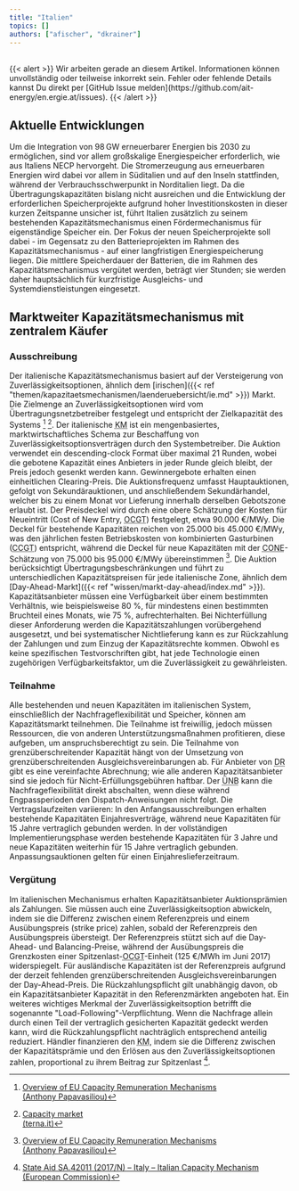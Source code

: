 ```yaml
---
title: "Italien"
topics: []
authors: ["afischer", "dkrainer"]
---
```


<br>
{{< alert >}}
Wir arbeiten gerade an diesem Artikel. Informationen können unvollständig oder teilweise inkorrekt sein. Fehler oder fehlende Details kannst Du direkt per [GitHub Issue melden](https://github.com/ait-energy/en.ergie.at/issues).
{{< /alert >}}

## Aktuelle Entwicklungen
Um die Integration von 98 GW erneuerbarer Energien bis 2030 zu ermöglichen, sind vor allem großskalige Energiespeicher erforderlich, wie aus Italiens NECP hervorgeht. Die Stromerzeugung aus erneuerbaren Energien wird dabei vor allem in Süditalien und auf den Inseln stattfinden, während der Verbrauchsschwerpunkt in Norditalien liegt. Da die Übertragungskapazitäten bislang nicht ausreichen und die Entwicklung der erforderlichen Speicherprojekte aufgrund hoher Investitionskosten in dieser kurzen Zeitspanne unsicher ist, führt Italien zusätzlich zu seinem bestehenden Kapazitätsmechanismus einen Fördermechanismus für eigenständige Speicher ein. Der Fokus der neuen Speicherprojekte soll dabei - im Gegensatz zu den Batterieprojekten im Rahmen des Kapazitätsmechanismus - auf einer langfristigen Energiespeicherung liegen. Die mittlere Speicherdauer der Batterien, die im Rahmen des Kapazitätsmechanismus vergütet werden, beträgt vier Stunden; sie werden daher hauptsächlich für kurzfristige Ausgleichs- und Systemdienstleistungen eingesetzt.



## Marktweiter Kapazitätsmechanismus mit zentralem Käufer

### Ausschreibung

Der italienische Kapazitätsmechanismus basiert auf der Versteigerung von Zuverlässigkeitsoptionen, ähnlich dem [irischen]({{< ref "themen/kapazitaetsmechanismen/laenderuebersicht/ie.md" >}}) Markt. Die Zielmenge an Zuverlässigkeitsoptionen wird vom Übertragungsnetzbetreiber festgelegt und entspricht der Zielkapazität des Systems [^1] [^2]. Der italienische <abbr title="Kapazitätsmechanismus">KM</abbr> ist ein mengenbasiertes, marktwirtschaftliches Schema zur Beschaffung von Zuverlässigkeitsoptionsverträgen durch den Systembetreiber. Die Auktion verwendet ein descending-clock Format über maximal 21 Runden, wobei die gebotene Kapazität eines Anbieters in jeder Runde gleich bleibt, der Preis jedoch gesenkt werden kann. Gewinnergebote erhalten einen einheitlichen Clearing-Preis. Die Auktionsfrequenz umfasst Hauptauktionen, gefolgt von Sekundärauktionen, und anschließendem Sekundärhandel, welcher bis zu einem Monat vor Lieferung innerhalb derselben Gebotszone erlaubt ist. Der Preisdeckel wird durch eine obere Schätzung der Kosten für Neueintritt (Cost of New Entry, <abbr title="Open Cycle Gas Turbines">OCGT</abbr>) festgelegt, etwa 90.000&nbsp;€/MWy. Die Deckel für bestehende Kapazitäten reichen von 25.000 bis 45.000&nbsp;€/MWy, was den jährlichen festen Betriebskosten von kombinierten Gasturbinen (<abbr title="Combined Cycle Gas Turbine">CCGT</abbr>) entspricht, während die Deckel für neue Kapazitäten mit der <abbr title="Cost of New Entry">CONE</abbr>-Schätzung von 75.000 bis 95.000&nbsp;€/MWy übereinstimmen [^1]. Die Auktion berücksichtigt Übertragungsbeschränkungen und führt zu unterschiedlichen Kapazitätspreisen für jede italienische Zone, ähnlich dem [Day-Ahead-Markt]({{< ref "wissen/markt-day-ahead/index.md" >}}). Kapazitätsanbieter müssen eine Verfügbarkeit über einem bestimmten Verhältnis, wie beispielsweise 80&nbsp;%, für mindestens einen bestimmten Bruchteil eines Monats, wie 75&nbsp;%, aufrechterhalten. Bei Nichterfüllung dieser Anforderung werden die Kapazitätszahlungen vorübergehend ausgesetzt, und bei systematischer Nichtlieferung kann es zur Rückzahlung der Zahlungen und zum Einzug der Kapazitätsrechte kommen. Obwohl es keine spezifischen Testvorschriften gibt, hat jede Technologie einen zugehörigen Verfügbarkeitsfaktor, um die Zuverlässigkeit zu gewährleisten.

### Teilnahme

Alle bestehenden und neuen Kapazitäten im italienischen System, einschließlich der Nachfrageflexibilität und Speicher, können am Kapazitätsmarkt teilnehmen. Die Teilnahme ist freiwillig, jedoch müssen Ressourcen, die von anderen Unterstützungsmaßnahmen profitieren, diese aufgeben, um anspruchsberechtigt zu sein. Die Teilnahme von grenzüberschreitender Kapazität hängt von der Umsetzung von grenzüberschreitenden Ausgleichsvereinbarungen ab. Für Anbieter von <abbr title="Demand Response">DR</abbr> gibt es eine vereinfachte Abrechnung; wie alle anderen Kapazitätsanbieter sind sie jedoch für Nicht-Erfüllungsgebühren haftbar. Der <abbr title="Übertragungsnetzbetreiber">ÜNB</abbr> kann die Nachfrageflexibilität direkt abschalten, wenn diese während Engpassperioden den Dispatch-Anweisungen nicht folgt. Die Vertragslaufzeiten variieren: In den Anfangsausschreibungen erhalten bestehende Kapazitäten Einjahresverträge, während neue Kapazitäten für 15 Jahre vertraglich gebunden werden. In der vollständigen Implementierungsphase werden bestehende Kapazitäten für 3 Jahre und neue Kapazitäten weiterhin für 15 Jahre vertraglich gebunden. Anpassungsauktionen gelten für einen Einjahreslieferzeitraum.

### Vergütung

Im italienischen Mechanismus erhalten Kapazitätsanbieter Auktionsprämien als Zahlungen. Sie müssen auch eine Zuverlässigkeitsoption abwickeln, indem sie die Differenz zwischen einem Referenzpreis und einem Ausübungspreis (strike price) zahlen, sobald der Referenzpreis den Ausübungspreis übersteigt. Der Referenzpreis stützt sich auf die Day-Ahead- und Balancing-Preise, während der Ausübungspreis die Grenzkosten einer Spitzenlast-<abbr title="Open Cycle Gas Turbines">OCGT</abbr>-Einheit (125&nbsp;€/MWh im Juni 2017) widerspiegelt. Für ausländische Kapazitäten ist der Referenzpreis aufgrund der derzeit fehlenden grenzüberschreitenden Ausgleichsvereinbarungen der Day-Ahead-Preis. Die Rückzahlungspflicht gilt unabhängig davon, ob ein Kapazitätsanbieter Kapazität in den Referenzmärkten angeboten hat. Ein weiteres wichtiges Merkmal der Zuverlässigkeitsoption betrifft die sogenannte "Load-Following"-Verpflichtung. Wenn die Nachfrage allein durch einen Teil der vertraglich gesicherten Kapazität gedeckt werden kann, wird die Rückzahlungspflicht nachträglich entsprechend anteilig reduziert. Händler finanzieren den <abbr title="Kapazitätsmechanismus">KM</abbr>, indem sie die Differenz zwischen der Kapazitätsprämie und den Erlösen aus den Zuverlässigkeitsoptionen zahlen, proportional zu ihrem Beitrag zur Spitzenlast [^3].

<!-- Fußnoten -->

[^1]: [Overview of EU Capacity Remuneration Mechanisms<br>(Anthony Papavasiliou)](https://www.raaey.gr/energeia/wp-content/uploads/2021/05/Report-I-CRM-final.pdf) 

[^2]: [Capacity market<br>(terna.it)](https://www.terna.it/en/electric-system/capacity-market)

[^3]: [State Aid SA.42011 (2017/N) – Italy – Italian Capacity Mechanism<br>(European Commission)](https://ec.europa.eu/competition/state_aid/cases/270875/270875_1979508_218_2.pdf)